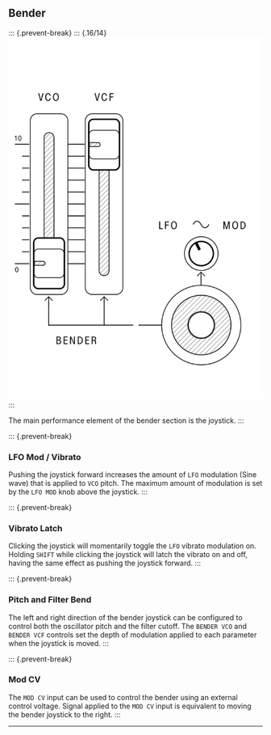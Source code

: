 ## Bender

<article>

::: {.prevent-break}
::: {.16/14}
![FIGURE 1.13](assets/sb01-bender-bw.svg)
:::

The main performance element of the bender section is the joystick.
:::

::: {.prevent-break}
### LFO Mod / Vibrato

Pushing the joystick forward increases the amount of `LFO` modulation (Sine wave) that is applied to `VCO` pitch. The maximum amount of modulation is set by the `LFO MOD` knob above the joystick.
:::

::: {.prevent-break}
### Vibrato Latch

Clicking the joystick will momentarily toggle the `LFO`  vibrato modulation on. Holding `SHIFT` while clicking the joystick will latch the vibrato on and off, having the same effect as pushing the joystick forward.
:::

::: {.prevent-break}
### Pitch and Filter Bend

The left and right direction of the bender joystick can be configured to control both the oscillator pitch and the filter cutoff. The `BENDER VCO` and `BENDER VCF` controls set the depth of modulation applied to each parameter when the joystick is moved.
:::

::: {.prevent-break}
### Mod CV

The `MOD CV` input can be used to control the bender using an external control voltage. Signal applied to the `MOD CV` input is equivalent to moving the bender joystick to the right.
:::

</article>

---
